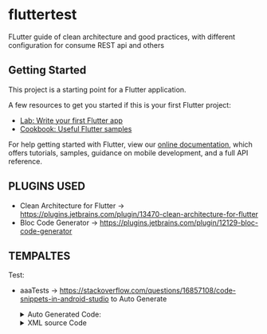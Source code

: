 # fluttertest
FLutter guide of clean architecture and good practices, with different configuration for consume REST api and others

## Getting Started

This project is a starting point for a Flutter application.

A few resources to get you started if this is your first Flutter project:

- [Lab: Write your first Flutter app](https://flutter.dev/docs/get-started/codelab)
- [Cookbook: Useful Flutter samples](https://flutter.dev/docs/cookbook)

For help getting started with Flutter, view our
[online documentation](https://flutter.dev/docs), which offers tutorials,
samples, guidance on mobile development, and a full API reference.

## PLUGINS USED

- Clean Architecture for Flutter -> https://plugins.jetbrains.com/plugin/13470-clean-architecture-for-flutter
- Bloc Code Generator -> https://plugins.jetbrains.com/plugin/12129-bloc-code-generator

## TEMPALTES


Test:
- aaaTests -> https://stackoverflow.com/questions/16857108/code-snippets-in-android-studio
  to Auto Generate
  
   <details><summary>Auto Generated Code:</summary>
  <p>

  ```
  test(
    'should ',
      () async {
        // Given 
        
        // When 
        
        // Then
        
      },
  );
  ```

  </p>
  </details>
  
   <details><summary>XML source Code</summary>
  <p>

  ```
  <template name="aaaTestsFlutter" value="test(&#10;    'should ',&#10;    () async {&#10;      // Given&#10;&#10;      // When&#10;&#10;      // Then&#10;    },&#10;  );" description="create test for Flutter" toReformat="true" toShortenFQNames="true">
  <context>
    <option name="DART" value="true" />
  </context>
  </template>
  ```

  </p>
  </details>
 
